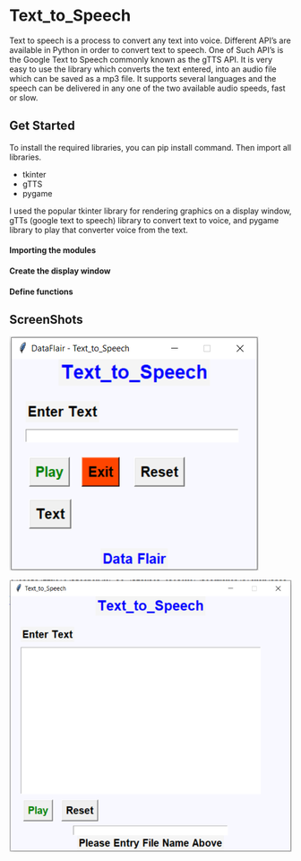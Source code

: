# Text_to_Speech
Text to speech is a process to convert any text into voice. Different API’s are 
available in Python in order to convert text to speech. One of Such API’s is the 
Google Text to Speech commonly known as the gTTS API. It is very easy to use the 
library which converts the text entered, into an audio file which can be saved as 
a mp3 file. It supports several languages and the speech can be delivered in any 
one of the two available audio speeds, fast or slow. 

## Get Started
To install the required libraries, you can pip install command. Then import all 
libraries.

- tkinter
- gTTS
- pygame

I used the popular tkinter library for rendering graphics on a display window, 
gTTs (google text to speech) library to convert text to voice, and 
pygame library to play that converter voice from the text.

#### Importing the modules
#### Create the display window
#### Define functions

## ScreenShots
![ss](https://github.com/zeynep-dmrl/Text_to_Speech/blob/main/img/screenShot1.PNG)

![ss](https://github.com/zeynep-dmrl/Text_to_Speech/blob/main/img/screenShot2.PNG)
